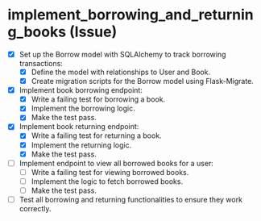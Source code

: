 # implement_borrowing_and_returning_books (Issue)

- [x] Set up the Borrow model with SQLAlchemy to track borrowing transactions:
  - [x] Define the model with relationships to User and Book.
  - [x] Create migration scripts for the Borrow model using Flask-Migrate.
- [x] Implement book borrowing endpoint:
  - [x] Write a failing test for borrowing a book.
  - [x] Implement the borrowing logic.
  - [x] Make the test pass.
- [x] Implement book returning endpoint:
  - [x] Write a failing test for returning a book.
  - [x] Implement the returning logic.
  - [x] Make the test pass.
- [ ] Implement endpoint to view all borrowed books for a user:
  - [ ] Write a failing test for viewing borrowed books.
  - [ ] Implement the logic to fetch borrowed books.
  - [ ] Make the test pass.
- [ ] Test all borrowing and returning functionalities to ensure they work correctly.
